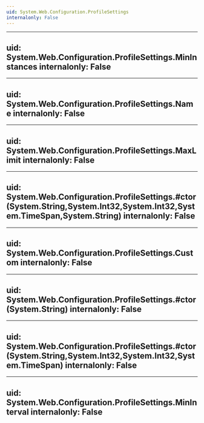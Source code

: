 ```yaml
---
uid: System.Web.Configuration.ProfileSettings
internalonly: False
---
```


---
uid: System.Web.Configuration.ProfileSettings.MinInstances
internalonly: False
---

---
uid: System.Web.Configuration.ProfileSettings.Name
internalonly: False
---

---
uid: System.Web.Configuration.ProfileSettings.MaxLimit
internalonly: False
---

---
uid: System.Web.Configuration.ProfileSettings.#ctor(System.String,System.Int32,System.Int32,System.TimeSpan,System.String)
internalonly: False
---

---
uid: System.Web.Configuration.ProfileSettings.Custom
internalonly: False
---

---
uid: System.Web.Configuration.ProfileSettings.#ctor(System.String)
internalonly: False
---

---
uid: System.Web.Configuration.ProfileSettings.#ctor(System.String,System.Int32,System.Int32,System.TimeSpan)
internalonly: False
---

---
uid: System.Web.Configuration.ProfileSettings.MinInterval
internalonly: False
---
